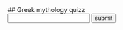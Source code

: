 <title>Greek mythology quizz</title>
## Greek mythology quizz

<section>
</section>
<input type="text" id="textInput">
<button type="submit" id="click">submit</button>

<p id="yesNo"></p>

<p id="para"></p>
<a href="" id="wikipedia_link"></a>

<script>
		const section = document.querySelector('section');
		var requestURL = 'greek_myth_data.json';
		var request = new XMLHttpRequest();
		var score = 0;
		var button = document.getElementById("click");
		var yesOrNo = document.getElementById("yesNo");
		var numberOfQues = 20;

		request.open('GET', requestURL);
		request.responseType = 'json';
		request.send();

		function randomNumFunc(maxi) {
			return Math.floor(Math.random() * maxi);
		}

		request.onload = function() {
			var caracters = request.response;
			populateSection(caracters);
		}
		function populateSection(jsonObj) {
			var questions = 0;
			var randomCaracter = randomNumFunc(jsonObj['caracters'].length);
			caracter = Object.getOwnPropertyNames(jsonObj['caracters'][randomCaracter])
			var randomRelation = caracter[randomNumFunc(caracter.length)];

			if(randomRelation === "name") {
				while(randomRelation === "name") {
					var randomRelation = caracter[randomNumFunc(caracter.length)];

				}
			}

			var answer = jsonObj['caracters'][randomCaracter][randomRelation];
			var myPara = document.createElement('p');
			myPara.textContent = "Who is the " + randomRelation + " of " + jsonObj['caracters'][randomCaracter].name + "?";
			section.appendChild(myPara);
			function myFunc() {
				// creates a function to get the summary of the wikipedia page corresponding to the answer.
				function wikipedia() {
							// defines a variable for refering to the URL of the JSON file of the wikipedia page.
    					var requestURL = "https://en.wikipedia.org/api/rest_v1/page/summary/" + answer;
							// makes a new XMLHttpRequest
    					var request = new XMLHttpRequest();
    					request.open("GET", requestURL);
							// says that the response type we want is JSON
    					request.responseType = "json";
							// sends the request
    					request.send();
							// changes the href of the link with the id wikipedia_link to a link about the caracter and the content to "learn more on wikipedia"
							var link = document.getElementById('wikipedia_link');
							link.textContent = "Learn more on wikipedia"
							link.href = "https://en.wikipedia.org/wiki/" + answer;
							/* then the response is recieved change the content of the element with the id "para"
							to the extract of the wikipedia page coresponding to the answer */
    					request.onload = function() {
									var extract = request.response;
									document.getElementById("para").textContent = extract.extract;
	  					}
  				}
				// calls the function we just created
				wikipedia()
				questions ++
				var txtBox = document.getElementById("textInput").value;
				if(txtBox === answer && questions < numberOfQues) {
					score ++;
					yesOrNo.innerHTML = "Bravo!<br>Your score is: " + score + "/" + questions;
				} else if(questions < numberOfQues) {
					yesOrNo.innerHTML = "The " + randomRelation + " of " + jsonObj['caracters'][randomCaracter].name + " is " + answer + ". Try again. <br> Your score is: " + score + "/" + questions;
				} else {
					yesOrNo.innerHTML = "";
					document.getElementById("para").textContent = "";
					// set the link to nothing
					link.textContent = ""
				}
				document.getElementById("textInput").value = '';

				if(questions < numberOfQues){
					randomCaracter = randomNumFunc(jsonObj['caracters'].length);
					caracter = Object.getOwnPropertyNames(jsonObj['caracters'][randomCaracter]);
					randomRelation = caracter[randomNumFunc(caracter.length)];
					if(randomRelation === "name") {
						while(randomRelation === "name") {
							var randomRelation = caracter[randomNumFunc(caracter.length)];
						}
					}

					answer = jsonObj['caracters'][randomCaracter][randomRelation];

					oldPara = document.querySelector('p');
					var myPara = document.createElement('p');
					myPara.textContent = "Who is the " + randomRelation + " of " + jsonObj['caracters'][randomCaracter].name + "?";
				}
				else {
					oldPara = document.querySelector('p');
					var myPara = document.createElement('p');
					myPara.textContent = "You finished! You did " + score + " on " + numberOfQues;
				}
				section.replaceChild(myPara, oldPara);
				}
				input = document.getElementById("textInput");
				input.addEventListener("keyup", function(event) {
					if (event.keyCode === 13) {
 						event.preventDefault();
  					document.getElementById("click").click();
 					}
				});
			button.addEventListener("click", myFunc);
		}
	</script>
